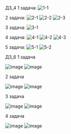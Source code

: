 ДЗ_4
1 задача:
![1-1](https://github.com/user-attachments/assets/285d6df5-b7a4-4ef7-a447-c162248faa5a)

2 задача:
![2-1](https://github.com/user-attachments/assets/cf94751c-fc2f-47be-b962-5403d55d9744)
![2-2](https://github.com/user-attachments/assets/b4900d34-4942-42dc-b9a4-4cacc4cd67b9)
![2-3](https://github.com/user-attachments/assets/1db7244d-e2b1-4208-9d37-2ee24ca9d387)

3 задача:
![3-1](https://github.com/user-attachments/assets/f142644d-4ba8-4fe2-9b27-2710c7b63d8f)

4 задача:
![4-1](https://github.com/user-attachments/assets/1c300b00-14df-4a5e-8342-a3bb0e8e2d04)
![4-2](https://github.com/user-attachments/assets/60131931-38b6-4875-b09d-a356fdb9ec66)
![4-3](https://github.com/user-attachments/assets/1e1e620c-eef4-4cc0-9f4c-54afe9cd95d1)

5 задача:
![5-1](https://github.com/user-attachments/assets/0f35e9c4-8ff4-4fb4-815f-77c844db853a)
![5-2](https://github.com/user-attachments/assets/a4e63f4c-13cd-45db-a532-cfe07031a071)

ДЗ_6
1 задача

![image](https://github.com/user-attachments/assets/fbd73209-4ad9-4b60-8a1a-786188d4684e)
![image](https://github.com/user-attachments/assets/67717df4-5aa2-45b5-ae7e-0c5853b2f95f)

2 задача

![image](https://github.com/user-attachments/assets/6d8afc93-c918-4b1e-928a-28df601108b7)
![image](https://github.com/user-attachments/assets/d8cd1920-3c4e-4288-827a-87440b323f8e)

3 задача

![image](https://github.com/user-attachments/assets/d6d0fb23-b18c-4bb0-8563-6d1039171675)
![image](https://github.com/user-attachments/assets/001147fa-c0e6-4ba1-8784-ace043e27a9e)

4 задача

![image](https://github.com/user-attachments/assets/27d14485-8422-4547-9e34-8e9021230378)
![image](https://github.com/user-attachments/assets/61555ec8-a653-4629-a91b-84c11f0b0016)
